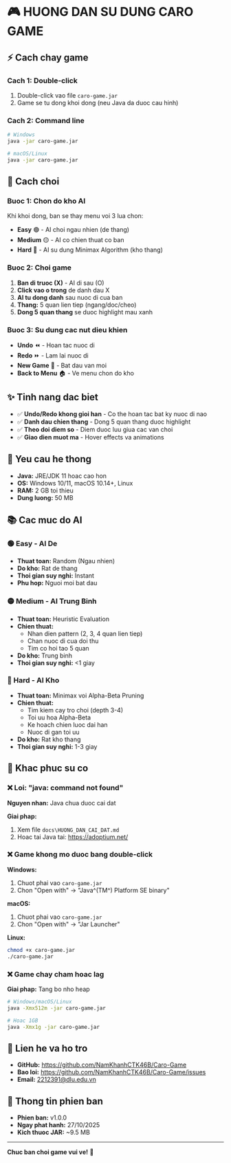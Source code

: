 # 🎮 HUONG DAN SU DUNG CARO GAME

## ⚡ Cach chay game

### Cach 1: Double-click

1. Double-click vao file `caro-game.jar`
2. Game se tu dong khoi dong (neu Java da duoc cau hinh)

### Cach 2: Command line

```bash
# Windows
java -jar caro-game.jar

# macOS/Linux  
java -jar caro-game.jar
```

## 🎯 Cach choi

### Buoc 1: Chon do kho AI

Khi khoi dong, ban se thay menu voi 3 lua chon:

- **Easy** 🟢 - AI choi ngau nhien (de thang)
- **Medium** 🟡 - AI co chien thuat co ban
- **Hard** 🔴 - AI su dung Minimax Algorithm (kho thang)

### Buoc 2: Choi game

1. **Ban di truoc (X)** - AI di sau (O)
2. **Click vao o trong** de danh dau X
3. **AI tu dong danh** sau nuoc di cua ban
4. **Thang:** 5 quan lien tiep (ngang/doc/cheo)
5. **Dong 5 quan thang** se duoc highlight mau xanh

### Buoc 3: Su dung cac nut dieu khien

- **Undo** ⏪ - Hoan tac nuoc di
- **Redo** ⏩ - Lam lai nuoc di  
- **New Game** 🔄 - Bat dau van moi
- **Back to Menu** 🏠 - Ve menu chon do kho

## ✨ Tinh nang dac biet

- ✅ **Undo/Redo khong gioi han** - Co the hoan tac bat ky nuoc di nao
- ✅ **Danh dau chien thang** - Dong 5 quan thang duoc highlight
- ✅ **Theo doi diem so** - Diem duoc luu giua cac van choi
- ✅ **Giao dien muot ma** - Hover effects va animations

## 🔧 Yeu cau he thong

- **Java:** JRE/JDK 11 hoac cao hon
- **OS:** Windows 10/11, macOS 10.14+, Linux
- **RAM:** 2 GB toi thieu
- **Dung luong:** 50 MB

## 📚 Cac muc do AI

### 🟢 Easy - AI De

- **Thuat toan:** Random (Ngau nhien)
- **Do kho:** Rat de thang
- **Thoi gian suy nghi:** Instant
- **Phu hop:** Nguoi moi bat dau

### 🟡 Medium - AI Trung Binh  

- **Thuat toan:** Heuristic Evaluation
- **Chien thuat:**
  - Nhan dien pattern (2, 3, 4 quan lien tiep)
  - Chan nuoc di cua doi thu
  - Tim co hoi tao 5 quan
- **Do kho:** Trung binh
- **Thoi gian suy nghi:** <1 giay

### 🔴 Hard - AI Kho

- **Thuat toan:** Minimax voi Alpha-Beta Pruning
- **Chien thuat:**
  - Tim kiem cay tro choi (depth 3-4)
  - Toi uu hoa Alpha-Beta
  - Ke hoach chien luoc dai han
  - Nuoc di gan toi uu
- **Do kho:** Rat kho thang
- **Thoi gian suy nghi:** 1-3 giay

## 🔧 Khac phuc su co

### ❌ Loi: "java: command not found"

**Nguyen nhan:** Java chua duoc cai dat

**Giai phap:**
1. Xem file `docs\HUONG_DAN_CAI_DAT.md`
2. Hoac tai Java tai: https://adoptium.net/

### ❌ Game khong mo duoc bang double-click

**Windows:**
1. Chuot phai vao `caro-game.jar`
2. Chon "Open with" -> "Java^(TM^) Platform SE binary"

**macOS:**
1. Chuot phai vao `caro-game.jar`  
2. Chon "Open with" -> "Jar Launcher"

**Linux:**
```bash
chmod +x caro-game.jar
./caro-game.jar
```

### ❌ Game chay cham hoac lag

**Giai phap:** Tang bo nho heap

```bash
# Windows/macOS/Linux
java -Xmx512m -jar caro-game.jar

# Hoac 1GB
java -Xmx1g -jar caro-game.jar
```

## 🔗 Lien he va ho tro

- **GitHub:** https://github.com/NamKhanhCTK46B/Caro-Game
- **Bao loi:** https://github.com/NamKhanhCTK46B/Caro-Game/issues
- **Email:** 2212391@dlu.edu.vn

## 📝 Thong tin phien ban

- **Phien ban:** v1.0.0
- **Ngay phat hanh:** 27/10/2025
- **Kich thuoc JAR:** ~9.5 MB

---

**Chuc ban choi game vui ve!** 🎉
